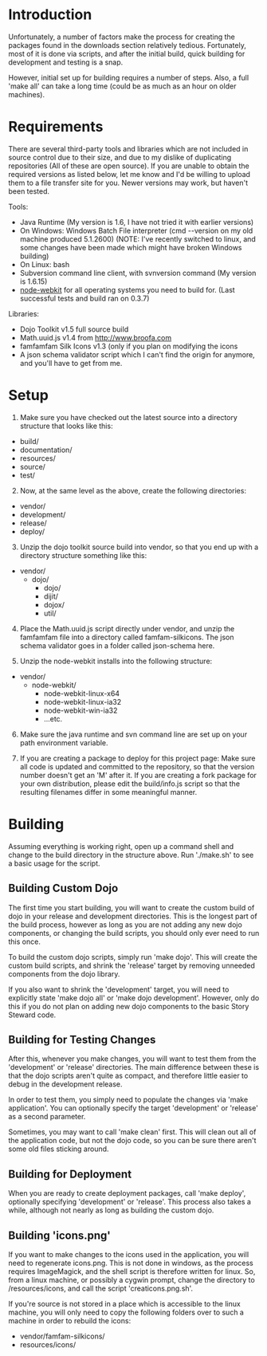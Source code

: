 # Introduction #

Unfortunately, a number of factors make the process for creating the packages found in the downloads section relatively tedious. Fortunately, most of it is done via scripts, and after the initial build, quick building for development and testing is a snap.

However, initial set up for building requires a number of steps. Also, a full 'make all' can take a long time (could be as much as an hour on older machines).

# Requirements #

There are several third-party tools and libraries which are not included in source control due to their size, and due to my dislike of duplicating repositories (All of these are open source). If you are unable to obtain the required versions as listed below, let me know and I'd be willing to upload them to a file transfer site for you. Newer versions may work, but haven't been tested.

Tools:
  * Java Runtime (My version is 1.6, I have not tried it with earlier versions)
  * On Windows: Windows Batch File interpreter (cmd --version on my old machine produced 5.1.2600) (NOTE: I've recently switched to linux, and some changes have been made which might have broken Windows building)
  * On Linux: bash
  * Subversion command line client, with svnversion command (My version is 1.6.15)
  * [node-webkit](https://github.com/rogerwang/node-webkit) for all operating systems you need to build for. (Last successful tests and build ran on 0.3.7)

Libraries:
  * Dojo Toolkit v1.5 full source build
  * Math.uuid.js v1.4 from http://www.broofa.com
  * famfamfam Silk Icons v1.3 (only if you plan on modifying the icons
  * A json schema validator script which I can't find the origin for anymore, and you'll have to get from me.

# Setup #

1) Make sure you have checked out the latest source into a directory structure that looks like this:

  * build/
  * documentation/
  * resources/
  * source/
  * test/

2) Now, at the same level as the above, create the following directories:

  * vendor/
  * development/
  * release/
  * deploy/

3) Unzip the dojo toolkit source build into vendor, so that you end up with a directory structure something like this:

  * vendor/
    * dojo/
      * dojo/
      * dijit/
      * dojox/
      * util/

4) Place the Math.uuid.js script directly under vendor, and unzip the famfamfam file into a directory called famfam-silkicons. The json schema validator goes in a folder called json-schema here.

5) Unzip the node-webkit installs into the following structure:
  * vendor/
    * node-webkit/
      * node-webkit-linux-x64
      * node-webkit-linux-ia32
      * node-webkit-win-ia32
      * ...etc.

6) Make sure the java runtime and svn command line are set up on your path environment variable.

7) If you are creating a package to deploy for this project page: Make sure all code is updated and committed to the repository, so that the version number doesn't get an 'M' after it. If you are creating a fork package for your own distribution, please edit the build/info.js script so that the resulting filenames differ in some meaningful manner.

# Building #

Assuming everything is working right, open up a command shell and change to the build directory in the structure above. Run './make.sh' to see a basic usage for the script.

## Building Custom Dojo ##

The first time you start building, you will want to create the custom build of dojo in your release and development directories. This is the longest part of the build process, however as long as you are not adding any new dojo components, or changing the build scripts, you should only ever need to run this once.

To build the custom dojo scripts, simply run 'make dojo'. This will create the custom build scripts, and shrink the 'release' target by removing unneeded components from the dojo library.

If you also want to shrink the 'development' target, you will need to explicitly state 'make dojo all' or 'make dojo development'. However, only do this if you do not plan on adding new dojo components to the basic Story Steward code.

## Building for Testing Changes ##

After this, whenever you make changes, you will want to test them from the 'development' or 'release' directories. The main difference between these is that the dojo scripts aren't quite as compact, and therefore little easier to debug in the development release.

In order to test them, you simply need to populate the changes via 'make application'. You can optionally specify the target 'development' or 'release' as a second parameter.

Sometimes, you may want to call 'make clean' first. This will clean out all of the application code, but not the dojo code, so you can be sure there aren't some old files sticking around.

## Building for Deployment ##

When you are ready to create deployment packages, call 'make deploy', optionally specifying 'development' or 'release'. This process also takes a while, although not nearly as long as building the custom dojo.

## Building 'icons.png' ##

If you want to make changes to the icons used in the application, you will need to regenerate icons.png. This is not done in windows, as the process requires ImageMagick, and the shell script is therefore written for linux. So, from a linux machine, or possibly a cygwin prompt, change the directory to /resources/icons, and call the script 'creaticons.png.sh'.

If you're source is not stored in a place which is accessible to the linux machine, you will only need to copy the following folders over to such a machine in order to rebuild the icons:

  * vendor/famfam-silkicons/
  * resources/icons/